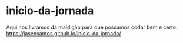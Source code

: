 # inicio-da-jornada
Aqui nos livramos da maldição para que possamos codar bem e certo.
https://jasensantos.github.io/inicio-da-jornada/

